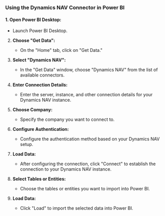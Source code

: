 ### Using the Dynamics NAV Connector in Power BI

#### 1. Open Power BI Desktop:
   - Launch Power BI Desktop.

2. **Choose "Get Data":**
   - On the "Home" tab, click on "Get Data."

3. **Select "Dynamics NAV":**
   - In the "Get Data" window, choose "Dynamics NAV" from the list of available connectors.

4. **Enter Connection Details:**
   - Enter the server, instance, and other connection details for your Dynamics NAV instance.

5. **Choose Company:**
   - Specify the company you want to connect to.

6. **Configure Authentication:**
   - Configure the authentication method based on your Dynamics NAV setup.

7. **Load Data:**
   - After configuring the connection, click "Connect" to establish the connection to your Dynamics NAV instance.

8. **Select Tables or Entities:**
   - Choose the tables or entities you want to import into Power BI.

9. **Load Data:**
   - Click "Load" to import the selected data into Power BI.
